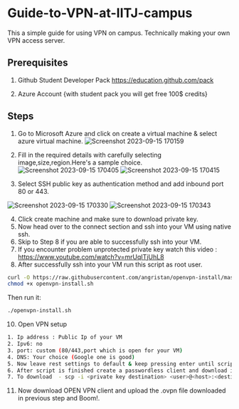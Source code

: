 # Guide-to-VPN-at-IITJ-campus

This a simple guide for using VPN on campus. Technically making your own VPN access server.

## Prerequisites

1. Github Student Developer Pack https://education.github.com/pack

2. Azure Account {with student pack you will get free 100$ credits}


## Steps

1. Go to Microsoft Azure and click on create a virtual machine & select azure virtual machine.
![Screenshot 2023-09-15 170159](https://github.com/11happy/Guide-to-VPN-at-IITJ-campus/assets/76656712/7a507160-e138-4696-8a76-9da3b0941eac)


2. Fill in the required details with carefully selecting image,size,region.Here's a sample choice.
![Screenshot 2023-09-15 170405](https://github.com/11happy/Guide-to-VPN-at-IITJ-campus/assets/76656712/84c65bf2-f799-4fa2-bcd9-5e0f8a205f6e)
![Screenshot 2023-09-15 170415](https://github.com/11happy/Guide-to-VPN-at-IITJ-campus/assets/76656712/bdca32a1-e27a-4b97-a29e-6da96f407ade)


3. Select SSH public key as authentication method and add inbound port 80 or 443.

![Screenshot 2023-09-15 170330](https://github.com/11happy/Guide-to-VPN-at-IITJ-campus/assets/76656712/fbe4395a-da08-4712-89e7-7839d726210d)
![Screenshot 2023-09-15 170343](https://github.com/11happy/Guide-to-VPN-at-IITJ-campus/assets/76656712/3c9dec0b-179a-4ab6-a45a-89ccf9f94bb1)


4. Click create machine and make sure to download private key.
5. Now head over to the connect section and ssh into your VM using native ssh.
6. Skip to Step 8 if you are able to successfully ssh into your VM.
7. If you encounter problem unprotected private key watch this video : https://www.youtube.com/watch?v=mrUqITjUhL8
8. After successfully ssh into your VM run this script as root user.<br>
```bash
curl -O https://raw.githubusercontent.com/angristan/openvpn-install/master/openvpn-install.sh
chmod +x openvpn-install.sh
```

Then run it:

```sh
./openvpn-install.sh
```
10. Open VPN setup
```bash
1. Ip address : Public Ip of your VM
2. Ipv6: no
3. port: custom (80/443,port which is open for your VM)
4. DNS: Your choice (Google one is good)
5. Now leave rest settings to default & keep pressing enter until script starts.
6. After script is finished create a passwordless client and download its ovpn files.
7. To download  - scp -i <private key destination> <user>@<host>:<destination file>
```
11. Now download OPEN VPN client and upload the .ovpn file downloaded in previous step and Boom!.
